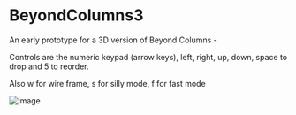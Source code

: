 # BeyondColumns3

An early prototype for a 3D version of Beyond Columns - 

Controls are the numeric keypad (arrow keys), left, right, up, down, space to drop and 5 to reorder.

Also w for wire frame, s for silly mode, f for fast mode

![image](https://user-images.githubusercontent.com/8152909/206868005-1522fcdf-0b44-4cf9-ba8b-c2254b428ddc.png)

